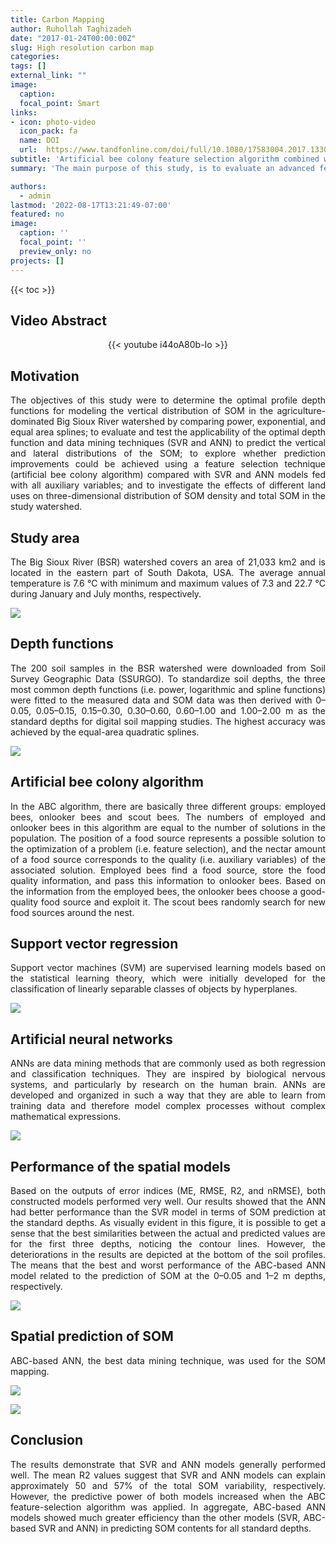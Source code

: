 ```yaml
---
title: Carbon Mapping
author: Ruhollah Taghizadeh
date: "2017-01-24T00:00:00Z"
slug: High resolution carbon map
categories: 
tags: []
external_link: ""
image:
  caption: 
  focal_point: Smart
links:
- icon: photo-video
  icon_pack: fa
  name: DOI
  url:  https://www.tandfonline.com/doi/full/10.1080/17583004.2017.1330593
subtitle: 'Artificial bee colony feature selection algorithm combined with machine learning algorithms to predict vertical and lateral distribution of soil organic matter in South Dakota, USA'
summary: 'The main purpose of this study, is to evaluate an advanced feature selection technique, artificial bee colony algorithm, to reduce the number of auxiliary variables derived from a digital elevation model and remotely sensed data. A combination of depth functions and data miner methods were applied for three-dimensional mapping of soil organic matter in Big Sioux River watershed, South Dakota, USA.'

authors: 
  - admin
lastmod: '2022-08-17T13:21:49-07:00'
featured: no
image:
  caption: ''
  focal_point: ''
  preview_only: no
projects: []
---
```

{{< toc >}} 

## Video Abstract
<center>

{{< youtube i44oA80b-Io >}}

</center>

## Motivation
<style>
body {
text-align: justify}
</style>
The objectives of this study were to determine the optimal profile depth functions for modeling the vertical distribution of SOM in the agriculture-dominated Big Sioux River watershed by comparing power, exponential, and equal area splines; to evaluate and test the applicability of the optimal depth function and data mining techniques (SVR and ANN) to predict the vertical and lateral distributions of the SOM; to explore whether prediction improvements could be achieved using a feature selection technique (artificial bee colony algorithm) compared with SVR and ANN models fed with all auxiliary variables; and to investigate the effects of different land uses on three-dimensional distribution of SOM density and total SOM in the study watershed.

## Study area

The Big Sioux River (BSR) watershed covers an area of 21,033 km2 and is located in the eastern part of South Dakota, USA. The average annual temperature is 7.6 °C with minimum and maximum values of 7.3 and 22.7 °C during January and July months, respectively. 

![](fig1.png)

## Depth functions

The 200 soil samples in the BSR watershed were downloaded from Soil Survey Geographic Data (SSURGO). To standardize soil depths, the three most common depth functions (i.e. power, logarithmic and spline functions) were fitted to the measured data and SOM data was then derived with 0–0.05, 0.05–0.15, 0.15–0.30, 0.30–0.60, 0.60–1.00 and 1.00–2.00 m as the standard depths for digital soil mapping studies. The highest accuracy was  achieved by the equal-area quadratic splines.

![](fig2.png)

## Artificial bee colony algorithm

In the ABC algorithm, there are basically three different groups: employed bees, onlooker bees and scout bees. The numbers of employed and onlooker bees in this algorithm are equal to the number of solutions in the population. The position of a food source represents a possible solution to the optimization of a problem (i.e. feature selection), and the nectar amount of a food source corresponds to the quality (i.e. auxiliary variables) of the associated solution. Employed bees find a food source, store the food quality information, and pass this information to onlooker bees. Based on the information from the employed bees, the onlooker bees choose a good-quality food source and exploit it. The scout bees randomly search for new food sources around the nest.

## Support vector regression

Support vector machines (SVM) are supervised learning models based on the statistical learning theory, which were initially developed for the classification of linearly separable classes of objects by hyperplanes.

![](fig3.png)

## Artificial neural networks

ANNs are data mining methods that are commonly used as both regression and classification techniques. They are inspired by biological nervous systems, and particularly by research on the human brain. ANNs are developed and organized in such a way that they are able to learn from training data and therefore model complex processes without complex mathematical expressions. 

![](fig4.png)

## Performance of the spatial models

Based on the outputs of error indices (ME, RMSE, R2,  and nRMSE), both constructed models performed very well. Our results showed that the ANN had better performance than the SVR model in terms of SOM prediction at the standard depths. As visually evident in this figure, it is possible to get a sense that the best similarities between the actual and predicted values are for the first three depths, noticing the contour lines. However, the deteriorations in the results are depicted at the bottom of the soil profiles. The means that the best and worst performance of the ABC-based ANN model related to the prediction of SOM at the 0–0.05 and 1–2 m depths, respectively.

![](fig5.png)

## Spatial prediction of SOM

ABC-based ANN, the best data mining technique, was used for the SOM mapping.

![](fig6.png)

![](fig7.png)

## Conclusion

The results demonstrate that SVR and ANN models generally performed well. The mean R2 values suggest that SVR and ANN models can explain approximately 50 and 57% of the total SOM variability, respectively. However, the predictive power of both models increased when the ABC feature-selection algorithm was applied. In aggregate, ABC-based ANN models showed much greater efficiency than the other models (SVR, ABC-based SVR and ANN) in predicting SOM contents for all standard depths.

